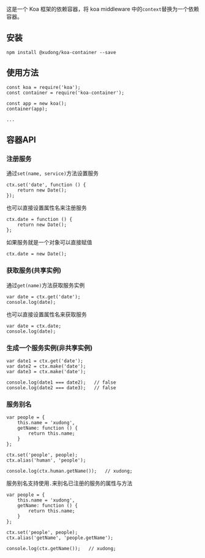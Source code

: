 这是一个 Koa 框架的依赖容器，将 koa middleware 中的`context`替换为一个依赖容器。

## 安装
```
npm install @xudong/koa-container --save
```
## 使用方法
```
const koa = require('koa');
const container = require('koa-container');

const app = new koa();
container(app);

...
```
## 容器API
### 注册服务
通过`set(name, service)`方法设置服务
```
ctx.set('date', function () {
    return new Date();
});
```
也可以直接设置属性名来注册服务
```
ctx.date = function () {
    return new Date();
};
```
如果服务就是一个对象可以直接赋值
```
ctx.date = new Date();
```
### 获取服务(共享实例)
通过`get(name)`方法获取服务实例
```
var date = ctx.get('date');
console.log(date);
```
也可以直接设置属性名来获取服务
```
var date = ctx.date;
console.log(date);
```
### 生成一个服务实例(非共享实例)
```
var date1 = ctx.get('date');
var date2 = ctx.make('date');
var date3 = ctx.make('date');

console.log(date1 === date2);   // false
console.log(date2 === date3);   // false
```
### 服务别名
```
var people = {
    this.name = 'xudong',
    getName: function () {
        return this.name;
    }
};

ctx.set('people', people);
ctx.alias('human', 'people');

console.log(ctx.human.getName());   // xudong;
```
服务别名支持使用`.`来别名已注册的服务的属性与方法
```
var people = {
    this.name = 'xudong',
    getName: function () {
        return this.name;
    }
};

ctx.set('people', people);
ctx.alias('getName', 'people.getName');

console.log(ctx.getName());   // xudong;
```